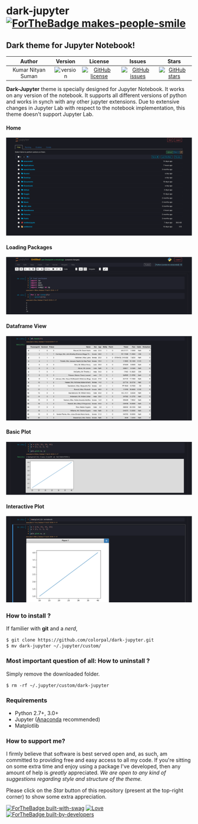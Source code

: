 # dark-jupyter [![ForTheBadge makes-people-smile](http://ForTheBadge.com/images/badges/makes-people-smile.svg)](https://GitHub.com/colorpal/)

## Dark theme for Jupyter Notebook!

|    Author    |    Version    |    License   |   Issues    |   Stars   | 
| :----------: | :----------: | :----------: |:----------: |:----------: |
| Kumar Nityan Suman | ![version](https://img.shields.io/badge/version-1.0.0-orange.svg) | [![GitHub license](https://img.shields.io/github/license/colorpal/dark-jupyter.svg)](https://github.com/colorpal/dark-jupyter/blob/master/LICENSE) | [![GitHub issues](https://img.shields.io/github/issues/colorpal/dark-jupyter.svg)](https://github.com/colorpal/dark-jupyter/issues) | [![GitHub stars](https://img.shields.io/github/stars/colorpal/dark-jupyter.svg)](https://github.com/colorpal/dark-jupyter/stargazers)


**Dark-Jupyter** theme is specially designed for Jupyter Notebook. It works on any version of the notebook. It supports all different versions of python and works in synch with any other jupyter extensions.
Due to extensive changes in Jupyter Lab with respect to the notebook implementation, this theme doesn't support Jupyter Lab.

#### Home
![image](screens/home.png)

#### Loading Packages
![image](screens/loading-packages.png)

#### Dataframe View
![image](screens/dataframe.png)

#### Basic Plot
![image](screens/basic-plot.png)

#### Interactive Plot
![image](screens/plot.png)

### How to install ?

If familier with **git** and a *nerd*,

```
$ git clone https://github.com/colorpal/dark-jupyter.git
$ mv dark-jupyter ~/.jupyter/custom/
```

### Most important question of all: How to uninstall ?
Simply remove the downloaded folder.
```
$ rm -rf ~/.jupyter/custom/dark-jupyter
```

### Requirements
* Python 2.7+, 3.0+
* Jupyter ([Anaconda](https://www.continuum.io/downloads) recommended)
* Matplotlib


### How to support me?
I firmly believe that software is best served open and, as such, am committed to providing free and easy access to all my code. If you're sitting on some extra time and enjoy using a package I've developed, then any amount of help is *greatly* appreciated. **We are open to any kind of suggestions regarding style and structure of the theme*.*

Please click on the *Star* button of this repository (present at the top-right corner) to show some extra appreciation.


[![ForTheBadge built-with-swag](http://ForTheBadge.com/images/badges/built-with-swag.svg)](https://GitHub.com/colorpal/dark-jupyter/)
[![Love](https://forthebadge.com/images/badges/built-with-love.svg)](https://GitHub.com/colorpal/dark-jupyter/)
[![ForTheBadge built-by-developers](http://ForTheBadge.com/images/badges/built-by-developers.svg)](https://GitHub.com/colorpal/) 
